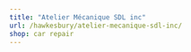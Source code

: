 ```yaml
---
title: "Atelier Mécanique SDL inc"
url: /hawkesbury/atelier-mecanique-sdl-inc/
shop: car repair
---
```

